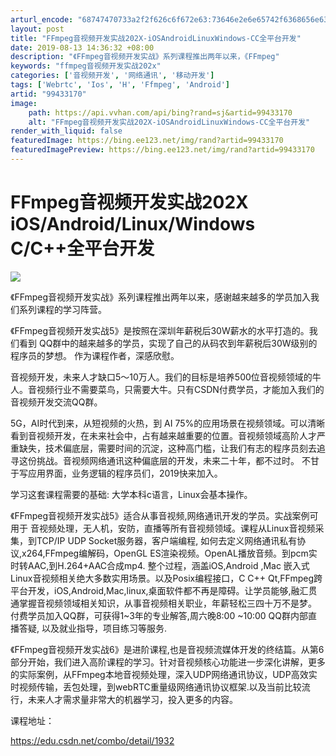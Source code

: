 ```yaml
---
arturl_encode: "68747470733a2f2f626c6f672e63:73646e2e6e65742f6368656e6368616f5f7368656e7a68656e:2f61727469636c652f64657461696c732f3939343333313730"
layout: post
title: "FFmpeg音视频开发实战202X-iOSAndroidLinuxWindows-CC全平台开发"
date: 2019-08-13 14:36:32 +08:00
description: "《FFmpeg音视频开发实战》系列课程推出两年以来，《FFmpeg"
keywords: "ffmpeg音视频开发实战202x"
categories: ['音视频开发', '网络通讯', '移动开发']
tags: ['Webrtc', 'Ios', 'H', 'Ffmpeg', 'Android']
artid: "99433170"
image:
    path: https://api.vvhan.com/api/bing?rand=sj&artid=99433170
    alt: "FFmpeg音视频开发实战202X-iOSAndroidLinuxWindows-CC全平台开发"
render_with_liquid: false
featuredImage: https://bing.ee123.net/img/rand?artid=99433170
featuredImagePreview: https://bing.ee123.net/img/rand?artid=99433170
---
```


# FFmpeg音视频开发实战202X iOS/Android/Linux/Windows C/C++全平台开发

![](https://i-blog.csdnimg.cn/blog_migrate/d175ed6037f442b33fd86de45f46235c.png)

《FFmpeg音视频开发实战》系列课程推出两年以来，感谢越来越多的学员加入我们系列课程的学习阵营。

《FFmpeg音视频开发实战5》是按照在深圳年薪税后30W薪水的水平打造的。我们看到
QQ群中的越来越多的学员，实现了自己的从码农到年薪税后30W级别的程序员的梦想。
作为课程作者，深感欣慰。

音视频开发，未来人才缺口5～10万人。我们的目标是培养500位音视频领域的牛人。音视频行业不需要菜鸟，只需要大牛。只有CSDN付费学员，才能加入我们的音视频开发交流QQ群。

5G，AI时代到来，从短视频的火热，到 AI 75%的应用场景在视频领域。可以清晰看到音视频开发，在未来社会中，占有越来越重要的位置。音视频领域高阶人才严重缺失，技术偏底层，需要时间的沉淀，这种高门槛，让我们有志的程序员刻去追寻这份挑战。音视频网络通讯这种偏底层的开发，未来二十年，都不过时。 不甘于写应用界面，业务逻辑的程序员们，2019快来加入。

学习这套课程需要的基础: 大学本科c语言，Linux会基本操作。

《FFmpeg音视频开发实战5》适合从事音视频,网络通讯开发的学员。实战案例可用于 音视频处理，无人机，安防，直播等所有音视频领域。课程从Linux音视频采集，到TCP/IP UDP Socket服务器，客户端编程, 如何去定义网络通讯私有协议,x264,FFmpeg编解码，OpenGL ES渲染视频。OpenAL播放音频。到pcm实时转AAC,到H.264+AAC合成mp4. 整个过程，涵盖iOS,Android ,Mac 嵌入式Linux音视频相关绝大多数实用场景。以及Posix编程接口，C C++ Qt,FFmpeg跨平台开发，iOS,Android,Mac,linux,桌面软件都不再是障碍。让学员能够,融汇贯通掌握音视频领域相关知识，从事音视频相关职业，年薪轻松三四十万不是梦。 付费学员加入QQ群，可获得1~3年的专业解答,周六晚8:00 ~10:00 QQ群内部直播答疑, 以及就业指导，项目练习等服务.

《FFmpeg音视频开发实战6》是进阶课程,也是音视频流媒体开发的终结篇。从第6部分开始，我们进入高阶课程的学习。针对音视频核心功能进一步深化讲解，更多的实际案例，从FFmpeg本地音视频处理，深入UDP网络通讯协议，UDP高效实时视频传输，丢包处理，到webRTC重量级网络通讯协议框架.以及当前比较流行，未来人才需求量非常大的机器学习，投入更多的内容。

课程地址：

<https://edu.csdn.net/combo/detail/1932>